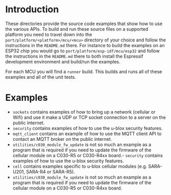 # Introduction
These directories provide the source code examples that show how to use the various APIs.  To build and run these source files on a supported platform you need to travel down into the `port/platform/<platform>/mcu/<mcu>` directory of your choice and follow the instructions in the `README.md` there.  For instance to build the examples on an ESP32 chip you would go to `port/platform/esp-idf/mcu/esp32` and follow the instructions in the `README.md` there to both install the Espressif development environment and build/run the examples.

For each MCU you will find a `runner` build.  This builds and runs all of these examples and all of the unit tests.

# Examples

- `sockets` contains examples of how to bring up a network (cellular or Wifi) and use it make a UDP or TCP socket connection to a server on the public internet.
- `security` contains examples of how to use the u-blox security features.
- `mqtt_client` contains an example of how to use the MQTT client API to contact an MQTT broker on the public internet.
- `utilities/c030_module_fw_update` is not so much an example as a program that is required if you need to update the firmware of the cellular module on a C030-R5 or C030-R4xx board.- `security` contains examples of how to use the u-blox security features.
- `cell` contains examples specific to u-blox cellular modules (e.g. SARA-U201, SARA-R4 or SARA-R5).
- `utilities/c030_module_fw_update` is not so much an example as a program that is required if you need to update the firmware of the cellular module on a C030-R5 or C030-R4xx board.